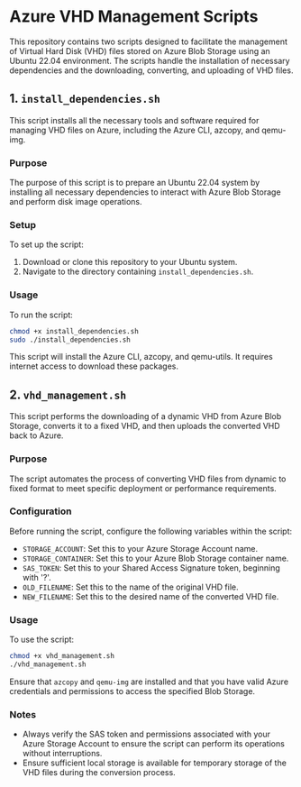 
# Azure VHD Management Scripts

This repository contains two scripts designed to facilitate the management of Virtual Hard Disk (VHD) files stored on Azure Blob Storage using an Ubuntu 22.04 environment. The scripts handle the installation of necessary dependencies and the downloading, converting, and uploading of VHD files.

## 1. `install_dependencies.sh`

This script installs all the necessary tools and software required for managing VHD files on Azure, including the Azure CLI, azcopy, and qemu-img.

### Purpose

The purpose of this script is to prepare an Ubuntu 22.04 system by installing all necessary dependencies to interact with Azure Blob Storage and perform disk image operations.

### Setup

To set up the script:

1. Download or clone this repository to your Ubuntu system.
2. Navigate to the directory containing `install_dependencies.sh`.

### Usage

To run the script:

```bash
chmod +x install_dependencies.sh
sudo ./install_dependencies.sh
```

This script will install the Azure CLI, azcopy, and qemu-utils. It requires internet access to download these packages.

## 2. `vhd_management.sh`

This script performs the downloading of a dynamic VHD from Azure Blob Storage, converts it to a fixed VHD, and then uploads the converted VHD back to Azure.

### Purpose

The script automates the process of converting VHD files from dynamic to fixed format to meet specific deployment or performance requirements.

### Configuration

Before running the script, configure the following variables within the script:

- `STORAGE_ACCOUNT`: Set this to your Azure Storage Account name.
- `STORAGE_CONTAINER`: Set this to your Azure Blob Storage container name.
- `SAS_TOKEN`: Set this to your Shared Access Signature token, beginning with '?'.
- `OLD_FILENAME`: Set this to the name of the original VHD file.
- `NEW_FILENAME`: Set this to the desired name of the converted VHD file.

### Usage

To use the script:

```bash
chmod +x vhd_management.sh
./vhd_management.sh
```

Ensure that `azcopy` and `qemu-img` are installed and that you have valid Azure credentials and permissions to access the specified Blob Storage.

### Notes

- Always verify the SAS token and permissions associated with your Azure Storage Account to ensure the script can perform its operations without interruptions.
- Ensure sufficient local storage is available for temporary storage of the VHD files during the conversion process.
